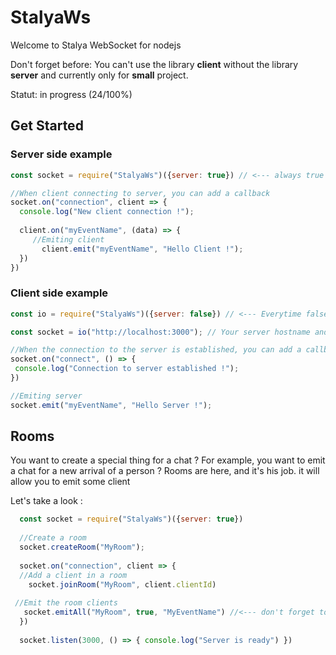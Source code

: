 # StalyaWs

Welcome to Stalya WebSocket for nodejs

Don't forget before: You can't use the library **client** without the library **server** and currently only for **small** project.

Statut: in progress (24/100%)

## Get Started

### Server side example

```javascript
const socket = require("StalyaWs")({server: true}) // <--- always true if its the server !

//When client connecting to server, you can add a callback
socket.on("connection", client => {
  console.log("New client connection !");
  
  client.on("myEventName", (data) => {
     //Emiting client
       client.emit("myEventName", "Hello Client !");
  })
})
```

### Client side example

```javascript
const io = require("StalyaWs")({server: false}) // <--- Everytime false if its the client ! 

const socket = io("http://localhost:3000"); // Your server hostname and port

//When the connection to the server is established, you can add a callback
socket.on("connect", () => {
 console.log("Connection to server established !");
})

//Emiting server
socket.emit("myEventName", "Hello Server !");
```

## Rooms 

You want to create a special thing for a chat ? 
For example, you want to emit a chat for a new arrival of a person ?
Rooms are here, and it's his job. 
it will allow you to emit some client

Let's take a look :

```javascript
  const socket = require("StalyaWs")({server: true})
  
  //Create a room
  socket.createRoom("MyRoom");
  
  socket.on("connection", client => {
  //Add a client in a room
    socket.joinRoom("MyRoom", client.clientId)
 
 //Emit the room clients
   socket.emitAll("MyRoom", true, "MyEventName") //<--- don't forget to set true ! Otherwise you emit the event "MyRoom" for all clients !
  })
  
  socket.listen(3000, () => { console.log("Server is ready") })
  ```



